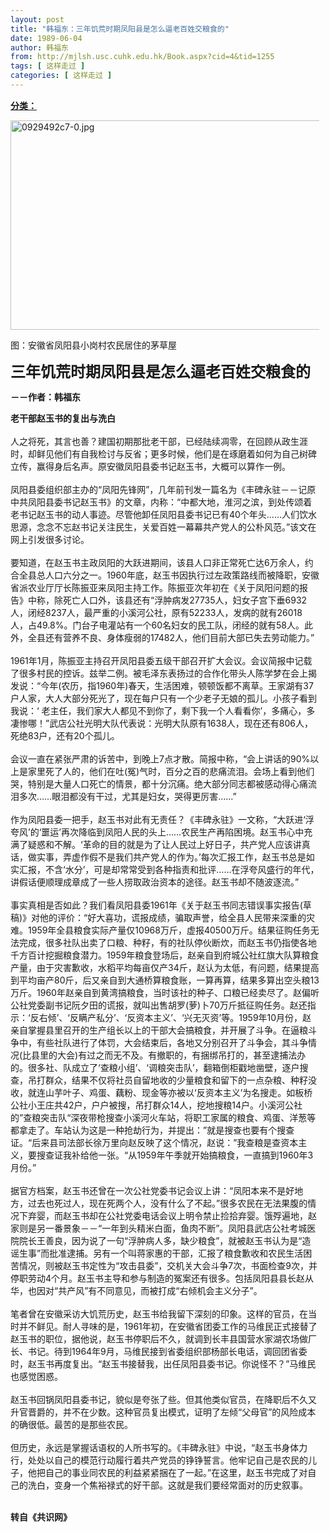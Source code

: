```yaml
---
layout: post
title: "韩福东：三年饥荒时期凤阳县是怎么逼老百姓交粮食的"
date: 1989-06-04
author: 韩福东
from: http://mjlsh.usc.cuhk.edu.hk/Book.aspx?cid=4&tid=1255
tags: [ 这样走过 ]
categories: [ 这样走过 ]
---
```


<div style="margin: 15px 10px 10px 0px;">
 <div>
  <span id="ctl00_ContentPlaceHolder1_chapter1_SubjectLabel" style="font-weight:bold;text-decoration:underline;">
   分类：
  </span>
 </div>
 <p>
  <img align="top" alt="0929492c7-0.jpg" border="0" height="335" src="http://mjlsh.usc.cuhk.edu.hk/medias/contents/1255/0929492c7-0.jpg" width="500"/>
 </p>
 <p>
  图：安徽省凤阳县小岗村农民居住的茅草屋
 </p>
 <p>
  <strong>
   <font size="5">
    三年饥荒时期凤阳县是怎么逼老百姓交粮食的
   </font>
  </strong>
 </p>
 <p>
  <strong>
   －－作者：韩福东
  </strong>
 </p>
 <p>
  <strong>
   老干部赵玉书的复出与洗白
   <br/>
  </strong>
  <br/>
  人之将死，其言也善？建国初期那批老干部，已经陆续凋零，在回顾从政生涯时，却鲜见他们有自我检讨与反省；更多时候，他们是在琢磨着如何为自己树碑立传，赢得身后名声。原安徽凤阳县委书记赵玉书，大概可以算作一例。
  <br/>
  <br/>
  凤阳县委组织部主办的“凤阳先锋网”，几年前刊发一篇名为《丰碑永驻－－记原中共凤阳县委书记赵玉书》的文章，内称：“中都大地，淮河之滨，到处传颂着老书记赵玉书的动人事迹。尽管他卸任凤阳县委书记已有40个年头……人们饮水思源，念念不忘赵书记关注民生，关爱百姓一幕幕共产党人的公朴风范。”该文在网上引发很多讨论。
  <br/>
  <br/>
  要知道，在赵玉书主政凤阳的大跃进期间，该县人口非正常死亡达6万余人，约合全县总人口六分之一。1960年底，赵玉书因执行过左政策路线而被降职，安徽省派农业厅厅长陈振亚来凤阳主持工作。陈振亚次年初在《关于凤阳问题的报告》中称，除死亡人口外，该县还有“浮肿病发27735人，妇女子宫下垂6932人，闭经8237人，最严重的小溪河公社，原有52233人，发病的就有26018人，占49.8%。门台子电灌站有一个60名妇女的民工队，闭经的就有58人。此外，全县还有营养不良、身体瘦弱的17482人，他们目前大部已失去劳动能力。”
  <br/>
  <br/>
  1961年1月，陈振亚主持召开凤阳县委五级干部召开扩大会议。会议简报中记载了很多村民的控诉。兹举二例。被毛泽东表扬过的合作化带头人陈学梦在会上揭发说：“今年(农历，指1960年)春天，生活困难，顿顿饭都不离草。王家湖有37户人家，大人大部分死光了，现在每户只有一个少老子无娘的孤儿。小孩子看到我说：‘ 老主任，我们家大人都见不到你了，剩下我一个人看看你’，多痛心，多凄惨哪！”武店公社光明大队代表说：光明大队原有1638人，现在还有806人，死绝83户，还有20个孤儿。
  <br/>
  <br/>
  会议一直在紧张严肃的诉苦中，到晚上7点才散。简报中称，“会上讲话的90%以上是家里死了人的，他们在吐(冤)气时，百分之百的悲痛流泪。会场上看到他们哭，特别是大量人口死亡的情景，都十分沉痛。绝大部分同志都被感动得心痛流泪多次……眼泪都没有干过，尤其是妇女，哭得更厉害……”
  <br/>
  <br/>
  作为凤阳县委一把手，赵玉书对此有无责任？《丰碑永驻》一文称，“大跃进‘浮夸风’的‘噩运’再次降临到凤阳人民的头上……农民生产再陷困境。赵玉书心中充满了疑惑和不解。‘革命的目的就是为了让人民过上好日子，共产党人应该讲真话，做实事，弄虚作假不是我们共产党人的作为。’每次汇报工作，赵玉书总是如实汇报，不含‘水分’，可是却常常受到各种指责和批评……在浮夸风盛行的年代，讲假话便顺理成章成了一些人捞取政治资本的途径。赵玉书却不随波逐流。”
  <br/>
  <br/>
  事实真相是否如此？我们看凤阳县委1961年《关于赵玉书同志错误事实报告(草稿)》对他的评价：“好大喜功，谎报成绩，骗取声誉，给全县人民带来深重的灾难。1959年全县粮食实际产量仅10968万斤，虚报40500万斤。结果征购任务无法完成，很多社队出卖了口粮、种籽，有的社队停伙断炊，而赵玉书仍指使各地千方百计挖掘粮食潜力。1959年粮食登场后，赵亲自到府城公社红旗大队算粮食产量，由于灾害歉收，水稻平均每亩仅产34斤，赵认为太低，有问题，结果提高到平均亩产80斤，后又亲自到大通桥算粮食账，一算再算，结果多算出空头粮13万斤。1960年赵亲自到黄湾搞粮食，当时该社的种子、口粮已经卖尽了。赵偏听公社党委副书记阮夕田的谎报，就叫出售胡罗(萝)卜70万斤抵征购任务。赵还指示：‘反右倾’、‘反瞒产私分’、‘反资本主义’、‘兴无灭资’等。1959年10月份，赵亲自掌握县里召开的生产组长以上的干部大会搞粮食，并开展了斗争。在逼粮斗争中，有些社队进行了体罚，大会结束后，各地又分别召开了斗争会，其斗争情况(比县里的大会)有过之而无不及。有撤职的，有捆绑吊打的，甚至逮捕法办的。很多社、队成立了‘查粮小组’、‘调粮突击队’，翻箱倒柜戳地凿壁，逐户搜查，吊打群众，结果不仅将社员自留地收的少量粮食和留下的一点杂粮、种籽没收，就连山芋叶子、鸡蛋、藕粉、现金等亦被以‘反资本主义’为名搜走。如板桥公社小王庄共42户，户户被搜，吊打群众14人，挖地搜粮14户。小溪河公社的”查粮突击队“深夜带枪搜查小溪河火车站，将职工家属的粮食、鸡蛋、洋葱等都拿走了。车站认为这是一种抢劫行为，并提出：”就是搜查也要有个搜查证。“后来县司法部长徐万里向赵反映了这个情况，赵说：”我查粮是查资本主义，要搜查证我补给他一张。“从1959年午季就开始搞粮食，一直搞到1960年3月份。”
  <br/>
  <br/>
  据官方档案，赵玉书还曾在一次公社党委书记会议上讲：“凤阳本来不是好地方，过去也死过人，现在死两个人，没有什么了不起。”很多农民在无法果腹的情况下弃婴，而赵玉书却在公社党委电话会议上明令禁止捡拾弃婴。饿殍遍地，赵家则是另一番景象－－“一年到头精米白面，鱼肉不断”。凤阳县武店公社考城医院院长王善良，因为说了一句“浮肿病人多，缺少粮食”，就被赵玉书认为是“造谣生事”而批准逮捕。另有一个叫蒋家惠的干部，汇报了粮食歉收和农民生活困苦情况，则被赵玉书定性为“攻击县委”，交机关大会斗争7次，书面检查9次，并停职劳动4个月。赵玉书主导和参与制造的冤案还有很多。包括凤阳县县长赵从华，也因对“共产风”有不同意见，而被打成“右倾机会主义分子”。
  <br/>
  <br/>
  笔者曾在安徽采访大饥荒历史，赵玉书给我留下深刻的印象。这样的官员，在当时并不鲜见。耐人寻味的是，1961年初，在安徽省团委工作的马维民正式接替了赵玉书的职位，据他说，赵玉书停职后不久，就调到长丰县国营水家湖农场做厂长、书记。待到1964年9月，马维民接到省委组织部杨部长电话，调回团省委时，赵玉书再度复出。“赵玉书接替我，出任凤阳县委书记。你说怪不？”马维民也感觉困惑。
  <br/>
  <br/>
  赵玉书回锅凤阳县委书记，貌似是夸张了些。但其他类似官员，在降职后不久又升官晋爵的，并不在少数。这种官员复出模式，证明了左倾“父母官”的风险成本的确很低。最苦的是那些农民。
  <br/>
  <br/>
  但历史，永远是掌握话语权的人所书写的。《丰碑永驻》中说，“赵玉书身体力行，处处以自己的模范行动履行着共产党员的铮铮誓言。他牢记自己是农民的儿子，他把自己的事业同农民的利益紧紧捆在了一起。”在这里，赵玉书完成了对自己的洗白，变身一个焦裕禄式的好干部。这就是我们要经常面对的历史叙事。
 </p>
 <p>
  <br/>
  <strong>
   转自《共识网》
  </strong>
 </p>
</div>

